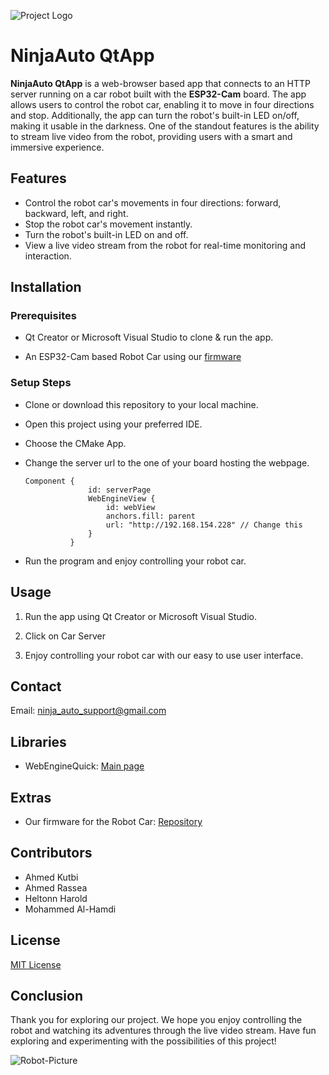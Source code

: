 ![Project Logo](https://i.ibb.co/zVn76wL/Ninja-Auto-Logo.png)
# NinjaAuto QtApp

**NinjaAuto QtApp** is a web-browser based app that connects to an HTTP server running on a car robot built with the **ESP32-Cam** board. The app allows users to control the robot car, enabling it to move in four directions and stop. Additionally, the app can turn the robot's built-in LED on/off, making it usable in the darkness. One of the standout features is the ability to stream live video from the robot, providing users with a smart and immersive experience.

## Features
- Control the robot car's movements in four directions: forward, backward, left, and right.
- Stop the robot car's movement instantly.
- Turn the robot's built-in LED on and off.
- View a live video stream from the robot for real-time monitoring and interaction.


## Installation
### Prerequisites

- Qt Creator or Microsoft Visual Studio to clone & run the app.

- An ESP32-Cam based Robot Car using our [firmware](https://gitlab.rz.htw-berlin.de/s0580976/vertiefung-programmierung)

### Setup Steps
- Clone or download this repository to your local machine.

- Open this project using your preferred IDE.

- Choose the CMake App.

- Change the server url to the one of your board hosting the webpage.
  ```
  Component {
                id: serverPage
                WebEngineView {
                    id: webView
                    anchors.fill: parent
                    url: "http://192.168.154.228" // Change this
                }
            }
  ```
- Run the program and enjoy controlling your robot car.

## Usage
1. Run the app using Qt Creator or Microsoft Visual Studio.

2. Click on Car Server

3. Enjoy controlling your robot car with our easy to use user interface.

## Contact
Email: ninja_auto_support@gmail.com

## Libraries
- WebEngineQuick: [Main page](https://doc.qt.io/qt-6.4/qtwebenginequick-module.html)

## Extras
- Our firmware for the Robot Car: [Repository](https://gitlab.rz.htw-berlin.de/s0580976/vertiefung-programmierung)

## Contributors
- Ahmed Kutbi
- Ahmed Rassea
- Heltonn Harold
- Mohammed Al-Hamdi

## License
[MIT License](https://en.wikipedia.org/wiki/MIT_License)

## Conclusion
Thank you for exploring our project. We hope you enjoy controlling the robot and watching its adventures through the live video stream. Have fun exploring and experimenting with the possibilities of this project!


![Robot-Picture](https://i.ibb.co/kqzy8bz/Screenshot-2023-08-02-184416.png)
